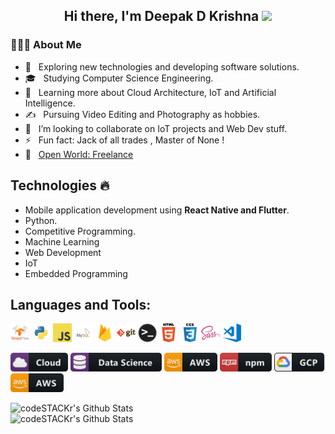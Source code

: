 <h2 align="Center">  Hi there, I'm Deepak D Krishna <img src="https://media.giphy.com/media/WUlplcMpOCEmTGBtBW/giphy.gif" width="30"> </h3>

<h3> 👨🏻‍💻 About Me </h3>
 
- 🤔 &nbsp; Exploring new technologies and developing software solutions.
- 🎓 &nbsp; Studying Computer Science Engineering.
- 🌱 &nbsp; Learning more about Cloud Architecture, IoT and Artificial Intelligence.
- ✍️ &nbsp; Pursuing Video Editing and Photography as hobbies.
- 👯 &nbsp; I’m looking to collaborate on IoT projects and Web Dev stuff.
- ⚡ &nbsp; Fun fact: Jack of all trades , Master of None !
- 💼 &nbsp; [Open World: Freelance](https://www.fiverr.com/alpha_bit85)

## Technologies :fire:

- Mobile application development using **React Native and Flutter**.
- Python.
- Competitive Programming.
- Machine Learning
- Web Development
- IoT
- Embedded Programming

## Languages and Tools:

<code><img height="30" src="https://raw.githubusercontent.com/github/explore/80688e429a7d4ef2fca1e82350fe8e3517d3494d/topics/tensorflow/tensorflow.png"></code>
<code><img height="30" src="https://raw.githubusercontent.com/github/explore/80688e429a7d4ef2fca1e82350fe8e3517d3494d/topics/python/python.png"></code>
<code><img height="30" src="https://raw.githubusercontent.com/github/explore/80688e429a7d4ef2fca1e82350fe8e3517d3494d/topics/javascript/javascript.png"></code>
<code><img height="30" src="https://raw.githubusercontent.com/github/explore/80688e429a7d4ef2fca1e82350fe8e3517d3494d/topics/mysql/mysql.png"></code>
<code><img height="30" src="https://raw.githubusercontent.com/github/explore/80688e429a7d4ef2fca1e82350fe8e3517d3494d/topics/firebase/firebase.png"></code>
<code><img height="30" src="https://raw.githubusercontent.com/github/explore/80688e429a7d4ef2fca1e82350fe8e3517d3494d/topics/git/git.png"></code>
<code><img height="30" src="https://raw.githubusercontent.com/github/explore/80688e429a7d4ef2fca1e82350fe8e3517d3494d/topics/terminal/terminal.png"></code>
<code><img height="30" src="https://raw.githubusercontent.com/github/explore/80688e429a7d4ef2fca1e82350fe8e3517d3494d/topics/html/html.png"></code>
<code><img height="30" src="https://raw.githubusercontent.com/github/explore/80688e429a7d4ef2fca1e82350fe8e3517d3494d/topics/css/css.png"></code>
<code><img height="30" src="https://raw.githubusercontent.com/github/explore/80688e429a7d4ef2fca1e82350fe8e3517d3494d/topics/sass/sass.png"></code>
<code><img height="30" src="https://raw.githubusercontent.com/github/explore/80688e429a7d4ef2fca1e82350fe8e3517d3494d/topics/visual-studio-code/visual-studio-code.png"></code>

<code><img height="30" src="https://raw.githubusercontent.com/8bithemant/8bithemant/master/svg/dev/misc/cloud.svg"></code>
<code><img height="30" src="https://raw.githubusercontent.com/8bithemant/8bithemant/master/svg/dev/misc/datascience.svg"></code>
<code><img height="30" src="https://raw.githubusercontent.com/8bithemant/8bithemant/master/svg/dev/services/aws.svg"></code>
<code><img height="30" src="https://raw.githubusercontent.com/8bithemant/8bithemant/master/svg/dev/services/npm.svg"></code>
<code><img height="30" src="https://raw.githubusercontent.com/8bithemant/8bithemant/master/svg/dev/services/gcp.svg"></code>
<code><img height="30" src="https://raw.githubusercontent.com/8bithemant/8bithemant/master/svg/dev/services/aws.svg"></code>

<img align="left" alt="codeSTACKr's Github Stats" src="https://github-readme-stats.vercel.app/api?username=deepak-delta&hide=contribs&show_icons=true" />
</br>
<img align="left" alt="codeSTACKr's Github Stats" src="https://github-readme-stats.vercel.app/api/top-langs/?username=deepak-delta&layout=compact" />
